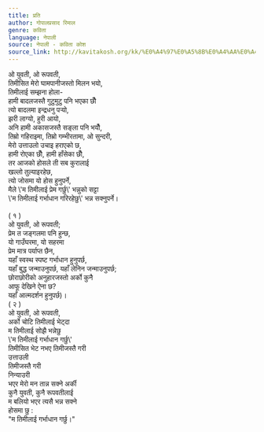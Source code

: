 ```yaml
---
title: प्रति
author: गोपालप्रसाद रिमाल
genre: कविता
language: नेपाली
source: नेपाली - कविता कोश
source_link: http://kavitakosh.org/kk/%E0%A4%97%E0%A5%8B%E0%A4%AA%E0%A4%BE%E0%A4%B2%E0%A4%AA%E0%A5%8D%E0%A4%B0%E0%A4%B8%E0%A4%BE%E0%A4%A6_%E0%A4%B0%E0%A4%BF%E0%A4%AE%E0%A4%BE%E0%A4%B2
---
```


ओ युवती, ओ रूपवती,  
तिमीसित मेरो घामपानीजस्तो मिलन भयो,  
तिमीलाई सम्झना होला-  
हामी बादलजस्तै गुटुमुटु पनि भएका छौँ  
त्यो बादलमा इन्द्रधनु पर्‍यो,  
झरी लाग्यो, हुरी आयो,  
अनि हामी अकासजस्तै सङ्ला पनि भयौँ,  
तिम्रो गहिराइमा, तिम्रो गम्भीरतामा, ओ सुन्दरी,  
मेरो उत्ताउलो उचाइ हराएको छ,  
हामी रोएका छौँ, हामी हाँसेका छौँ,  
तर आजको होसले ती सब कुरालाई  
खल्लो तुल्याइरहेछ,  
त्यो जोसमा यो होस हुनुपर्ने,  
मैले \\'म तिमीलाई प्रेम गर्छु\\' भन्नुको सट्टा  
\\'म तिमीलाई गर्भाधान गरिरहेछु\\' भन्न सक्नुपर्ने।  
   
( १ )  
ओ युवती, ओ रूपवती;  
प्रेम त जङ्गलमा पनि हुन्छ,  
यो गाउँघरमा, यो सहरमा  
प्रेम मात्र पर्याप्त छैन,  
यहाँ स्वस्थ स्पष्ट गर्भाधान हुनुपर्छ,  
यहाँ बुद्ध जन्माउनुपर्छ, यहाँ लेनिन जन्माउनुपर्छ;  
छोराछोरीको अनुहारजस्तो अर्को कुनै  
आफू देखिने ऐना छ?  
यहाँ आत्मदर्शन हुनुपर्छ)।  
( २ )  
ओ युवती, ओ रूपवती,  
अर्को चोटि तिमीलाई भेट्दा  
म तिमीलाई सोझै भन्नेछु  
\\'म तिमीलाई गर्भाधान गर्छु\\'  
तिमीसित भेट नभए तिमीजस्तै गरी  
उत्ताउली  
तिमीजस्तै गरी  
निन्याउरी  
भएर मेरो मन तान्न सक्ने अर्की  
कुनै युवती, कुनै रूपवतीलाई  
म बलियो भएर त्यसै भन्न सक्ने  
होसमा छु :  
"म तिमीलाई गर्भाधान गर्छु।"
